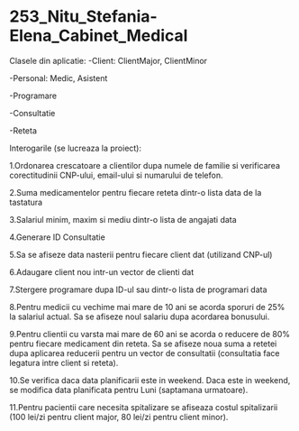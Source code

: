 # 253_Nitu_Stefania-Elena_Cabinet_Medical
Clasele din aplicatie:
-Client:
  ClientMajor,
  ClientMinor

-Personal:
   Medic,
   Asistent

-Programare

-Consultatie

-Reteta

Interogarile (se lucreaza la proiect):

1.Ordonarea crescatoare a clientilor dupa numele de familie si verificarea corectitudinii CNP-ului, email-ului si numarului de telefon.

2.Suma medicamentelor pentru fiecare reteta dintr-o lista data de la tastatura

3.Salariul minim, maxim si mediu dintr-o lista de angajati data

4.Generare ID Consultatie

5.Sa se afiseze data nasterii pentru fiecare client dat (utilizand CNP-ul)

6.Adaugare client nou intr-un vector de clienti dat

7.Stergere programare dupa ID-ul sau dintr-o lista de programari data

8.Pentru medicii cu vechime mai mare de 10 ani se acorda sporuri de 25% la salariul actual. Sa se afiseze noul salariu dupa acordarea bonusului.

9.Pentru clientii cu varsta mai mare de 60 ani se acorda o reducere de 80% pentru fiecare medicament din reteta. Sa se afiseze noua suma a retetei dupa aplicarea reducerii pentru un vector de consultatii (consultatia face legatura intre client si reteta).

10.Se verifica daca data planificarii este in weekend. Daca este in weekend, se modifica data planificata pentru Luni (saptamana urmatoare).

11.Pentru pacientii care necesita spitalizare se afiseaza costul spitalizarii (100 lei/zi pentru client major, 80 lei/zi pentru client minor).